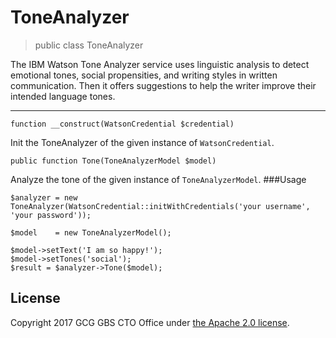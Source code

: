 # ToneAnalyzer

> public class ToneAnalyzer

The IBM Watson Tone Analyzer service uses linguistic analysis to detect emotional tones, social propensities, and writing styles in written communication. Then it offers suggestions to help the writer improve their intended language tones.

---

```
function __construct(WatsonCredential $credential)
```

Init the ToneAnalyzer of the given instance of `WatsonCredential`.

```
public function Tone(ToneAnalyzerModel $model)
```

Analyze the tone of the given instance of `ToneAnalyzerModel`.
###Usage
```
$analyzer = new ToneAnalyzer(WatsonCredential::initWithCredentials('your username', 'your password'));  

$model    = new ToneAnalyzerModel();

$model->setText('I am so happy!');
$model->setTones('social');
$result = $analyzer->Tone($model);
```
## License
Copyright 2017 GCG GBS CTO Office under [the Apache 2.0 license](LICENSE).

